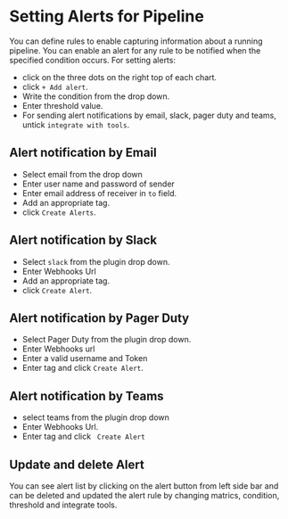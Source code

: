 # Setting Alerts for Pipeline

You can define rules to enable capturing information about a running pipeline. You can enable an alert for any rule to be notified when the specified condition occurs. For setting alerts:
- click on the three dots on the right top of  each chart. 
- click `+ Add alert`. 
- Write the condition from the drop down.
- Enter threshold value.
- For sending alert notifications by email, slack, pager duty and teams, untick `integrate with tools`.

## Alert notification by Email  

- Select email from the drop down
- Enter user name and password of sender
- Enter email address of receiver in `to` field.
- Add an appropriate tag. 
- click `Create Alerts`.

## Alert notification by Slack 

- Select `slack` from the  plugin drop down. 
- Enter Webhooks Url
- Add an appropriate tag.
- click `Create Alert`.

## Alert notification by Pager Duty 

 - Select Pager Duty from the plugin drop down.
 - Enter Webhooks url
 - Enter a valid username and Token
 - Enter tag and click `Create Alert`.


## Alert notification by Teams 

- select teams from the plugin drop down
- Enter Webhooks Url.
- Enter tag and click ` Create Alert`
 

## Update and delete Alert  

You can see alert list by clicking on the alert button from left side bar and can be deleted and updated the alert rule by changing matrics, condition, threshold and integrate tools. 


